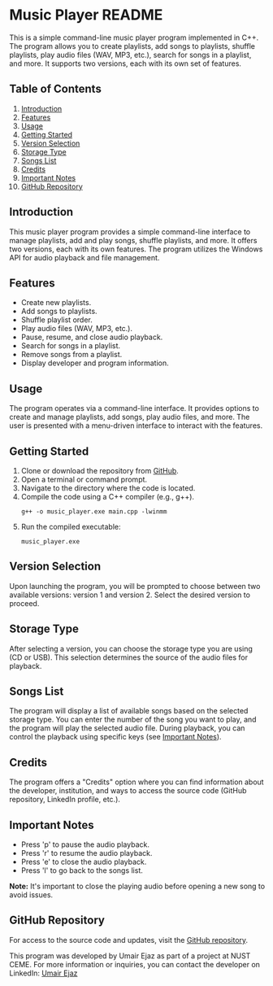# Music Player README

This is a simple command-line music player program implemented in C++. The program allows you to create playlists, add songs to playlists, shuffle playlists, play audio files (WAV, MP3, etc.), search for songs in a playlist, and more. It supports two versions, each with its own set of features.

## Table of Contents
1. [Introduction](#introduction)
2. [Features](#features)
3. [Usage](#usage)
4. [Getting Started](#getting-started)
5. [Version Selection](#version-selection)
6. [Storage Type](#storage-type)
7. [Songs List](#songs-list)
8. [Credits](#credits)
9. [Important Notes](#important-notes)
10. [GitHub Repository](#github-repository)

## Introduction <a name="introduction"></a>

This music player program provides a simple command-line interface to manage playlists, add and play songs, shuffle playlists, and more. It offers two versions, each with its own features. The program utilizes the Windows API for audio playback and file management.

## Features <a name="features"></a>

- Create new playlists.
- Add songs to playlists.
- Shuffle playlist order.
- Play audio files (WAV, MP3, etc.).
- Pause, resume, and close audio playback.
- Search for songs in a playlist.
- Remove songs from a playlist.
- Display developer and program information.

## Usage <a name="usage"></a>

The program operates via a command-line interface. It provides options to create and manage playlists, add songs, play audio files, and more. The user is presented with a menu-driven interface to interact with the features.

## Getting Started <a name="getting-started"></a>

1. Clone or download the repository from [GitHub](https://github.com/nusRying/music_Player-Using-CplusPlus).
2. Open a terminal or command prompt.
3. Navigate to the directory where the code is located.
4. Compile the code using a C++ compiler (e.g., g++).
   ```
   g++ -o music_player.exe main.cpp -lwinmm
   ```
5. Run the compiled executable:
   ```
   music_player.exe
   ```

## Version Selection <a name="version-selection"></a>

Upon launching the program, you will be prompted to choose between two available versions: version 1 and version 2. Select the desired version to proceed.

## Storage Type <a name="storage-type"></a>

After selecting a version, you can choose the storage type you are using (CD or USB). This selection determines the source of the audio files for playback.

## Songs List <a name="songs-list"></a>

The program will display a list of available songs based on the selected storage type. You can enter the number of the song you want to play, and the program will play the selected audio file. During playback, you can control the playback using specific keys (see [Important Notes](#important-notes)).

## Credits <a name="credits"></a>

The program offers a "Credits" option where you can find information about the developer, institution, and ways to access the source code (GitHub repository, LinkedIn profile, etc.).

## Important Notes <a name="important-notes"></a>

- Press 'p' to pause the audio playback.
- Press 'r' to resume the audio playback.
- Press 'e' to close the audio playback.
- Press 'l' to go back to the songs list.

**Note:** It's important to close the playing audio before opening a new song to avoid issues.

## GitHub Repository <a name="github-repository"></a>

For access to the source code and updates, visit the [GitHub repository](https://github.com/nusRying/music_Player-Using-CplusPlus).

This program was developed by Umair Ejaz as part of a project at NUST CEME. For more information or inquiries, you can contact the developer on LinkedIn: [Umair Ejaz](https://www.linkedin.com/in/umair-ejaz/)
